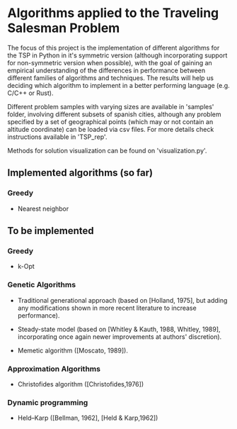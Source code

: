 # Algorithms applied to the Traveling Salesman Problem

The focus of this project is the implementation of different algorithms for the TSP in Python in it's symmetric version (although incorporating support for non-symmetric version when possible), with the goal of gaining an empirical understanding of the differences in performance between different families of algorithms and techniques. The results will help us deciding which algorithm to implement in a better performing language (e.g. C/C++ or Rust).

Different problem samples with varying sizes are available in 'samples' folder, involving different subsets of spanish cities, although any problem specified by a set of geographical points (which may or not contain an altitude coordinate) can be loaded via csv files. For more details check instructions available in 'TSP_rep'.

Methods for solution visualization can be found on 'visualization.py'.

## Implemented algorithms (so far)

### Greedy

* Nearest neighbor

## To be implemented

### Greedy

* k-Opt

### Genetic Algorithms

* Traditional generational approach (based on [Holland, 1975], but adding any modifications shown in more recent literature to increase performance).

* Steady-state model (based on [Whitley & Kauth, 1988, Whitley, 1989], incorporating once again newer improvements at authors' discretion).

* Memetic algorithm ([Moscato, 1989]).

### Approximation Algorithms

* Christofides algorithm ([Christofides,1976])

### Dynamic programming

* Held–Karp ([Bellman, 1962], [Held & Karp,1962])




